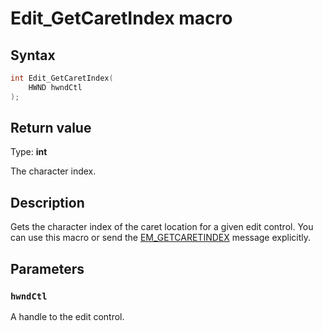 # Edit_GetCaretIndex macro

## Syntax

```cpp
int Edit_GetCaretIndex(
    HWND hwndCtl
);
```

## Return value

Type: **int**

The character index.

## Description

Gets the character index of the caret location for a given edit control. You can use this macro or send the [EM_GETCARETINDEX](https://learn.microsoft.com/windows/desktop/controls/em-getcaretindex) message explicitly.

## Parameters

### `hwndCtl`

A handle to the edit control.